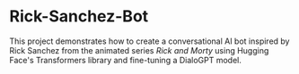 # Rick-Sanchez-Bot
This project demonstrates how to create a conversational AI bot inspired by Rick Sanchez from the animated series *Rick and Morty* using Hugging Face's Transformers library and fine-tuning a DialoGPT model.
